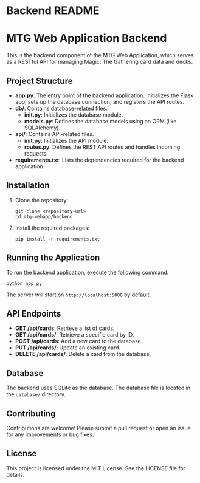 # Backend README

# MTG Web Application Backend

This is the backend component of the MTG Web Application, which serves as a RESTful API for managing Magic: The Gathering card data and decks.

## Project Structure

- **app.py**: The entry point of the backend application. Initializes the Flask app, sets up the database connection, and registers the API routes.
- **db/**: Contains database-related files.
  - **__init__.py**: Initializes the database module.
  - **models.py**: Defines the database models using an ORM (like SQLAlchemy).
- **api/**: Contains API-related files.
  - **__init__.py**: Initializes the API module.
  - **routes.py**: Defines the REST API routes and handles incoming requests.
- **requirements.txt**: Lists the dependencies required for the backend application.

## Installation

1. Clone the repository:
   ```
   git clone <repository-url>
   cd mtg-webapp/backend
   ```

2. Install the required packages:
   ```
   pip install -r requirements.txt
   ```

## Running the Application

To run the backend application, execute the following command:
```
python app.py
```

The server will start on `http://localhost:5000` by default.

## API Endpoints

- **GET /api/cards**: Retrieve a list of cards.
- **GET /api/cards/<id>**: Retrieve a specific card by ID.
- **POST /api/cards**: Add a new card to the database.
- **PUT /api/cards/<id>**: Update an existing card.
- **DELETE /api/cards/<id>**: Delete a card from the database.

## Database

The backend uses SQLite as the database. The database file is located in the `database/` directory.

## Contributing

Contributions are welcome! Please submit a pull request or open an issue for any improvements or bug fixes.

## License

This project is licensed under the MIT License. See the LICENSE file for details.